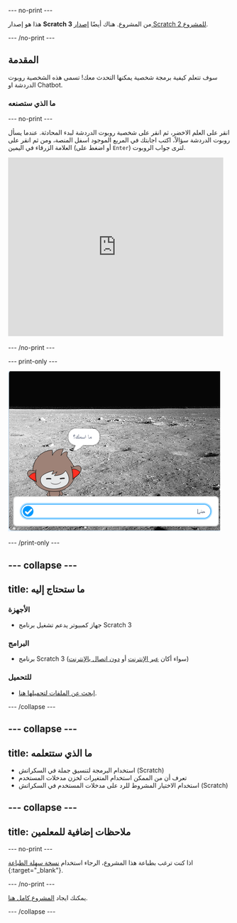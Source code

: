 --- no-print ---

هذا هو إصدار **Scratch 3** من المشروع. هناك أيضًا [إصدار Scratch 2 للمشروع](https://projects.raspberrypi.org/ar-SA/projects/chatbot-scratch2).

--- /no-print ---

## المقدمة

سوف تتعلم كيفية برمجة شخصية يمكنها التحدث معك! تسمى هذه الشخصية روبوت الدردشة او Chatbot.

### ما الذي ستصنعه

--- no-print ---

انقر على العلم الاخضر، ثم انقر على شخصية روبوت الدردشة لبدء المحادثة. عندما يسأل روبوت الدردشة سؤالاً، اكتب اجابتك في المربع الموجود اسفل المنصة، ومن ثم انقر على العلامة الزرقاء في اليمين (أو اضغط على `Enter`) لترى جواب الروبوت.

<div class="scratch-preview">
  <iframe allowtransparency="true" width="485" height="402" src="https://scratch.mit.edu/projects/embed/357818805/?autostart=false" 
  frameborder="0" scrolling="no"></iframe>
</div>

--- /no-print ---

--- print-only ---

![المشروع كامل](images/chatbot-preview.png)

--- /print-only ---

--- collapse ---
---
title: ما ستحتاج إليه
---

### الأجهزة

- جهاز كمبيوتر يدعم تشغيل برنامج Scratch 3

### البرامج

- برنامج Scratch 3 (سواء أكان [عبر الإنترنت](https://rpf.io/scratchon) أو [دون اتصال بالإنترنت](https://rpf.io/scratchoff))

### للتحميل

- [ابحث عن الملفات لتحميلها هنا](http://rpf.io/p/ar-SA/chatbot-go).

--- /collapse ---

--- collapse ---
---
title: ما الذي ستتعلمه
---

- استخدام البرمجة لتنسيق جملة في السكراتش (Scratch)
- تعرف أن من الممكن استخدام المتغيرات لخزن مدخلات المستخدم
- استخدام الاختيار المشروط للرد على مدخلات المستخدم في السكراتش (Scratch)

--- collapse ---
---
title: ملاحظات إضافية للمعلمين
---

--- no-print ---

اذا كنت ترغب بطباعة هذا المشروع، الرجاء استخدام [نسخة سهلة الطباعة](https://projects.raspberrypi.org/ar-SA/projects/chatbot/print) {:target="_blank"}.

--- /no-print ---

يمكنك ايجاد [المشروع كامل هنا](http://rpf.io/p/ar-SA/chatbot-get).

--- /collapse ---